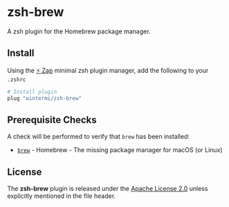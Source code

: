 # zsh-brew
A zsh plugin for the Homebrew package manager.

## Install
Using the [:zap: Zap](https://www.zapzsh.org/) minimal zsh plugin manager, add the following to your `.zshrc`

```sh
# Install plugin
plug "wintermi/zsh-brew"
```

## Prerequisite Checks
A check will be performed to verify that `brew` has been installed:

- [`brew`](https://brew.sh/) - Homebrew - The missing package manager for macOS (or Linux)


## License
The **zsh-brew** plugin is released under the [Apache License 2.0](https://github.com/wintermi/zsh-brew/blob/main/LICENSE) unless explicitly mentioned in the file header.
